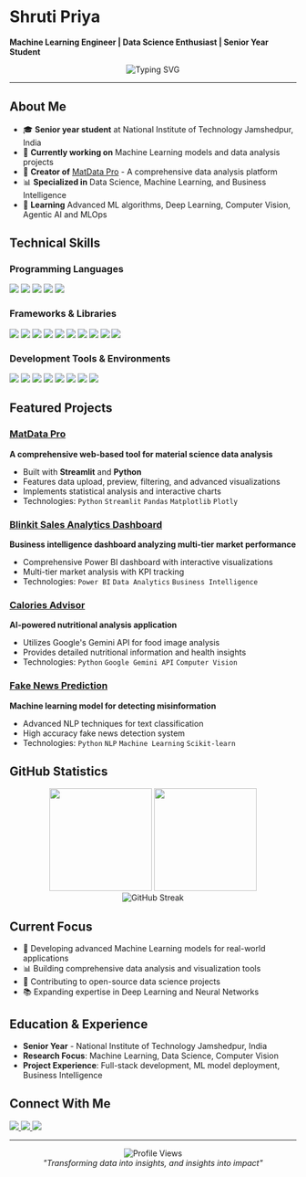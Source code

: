 # Shruti Priya

**Machine Learning Engineer | Data Science Enthusiast | Senior Year Student**

<div align="center">
  <img src="https://readme-typing-svg.herokuapp.com?font=Fira+Code&pause=1000&color=2196F3&center=true&vCenter=true&width=500&lines=Building+Machine+Learning+Models;Data+Science+%26+Analytics;Python+Developer;Senior+Year+at+NIT+Jamshedpur" alt="Typing SVG" />
</div>

---

## About Me

- 🎓 **Senior year student** at National Institute of Technology Jamshedpur, India
- 🔬 **Currently working on** Machine Learning models and data analysis projects
- 💼 **Creator of** [MatData Pro](https://github.com/shruti23-ui/MatData_Pro) - A comprehensive data analysis platform
- 📊 **Specialized in** Data Science, Machine Learning, and Business Intelligence
- 🌱 **Learning** Advanced ML algorithms, Deep Learning, Computer Vision, Agentic AI and MLOps

## Technical Skills

### Programming Languages
<div align="left">
  <img src="https://img.shields.io/badge/Python-3776AB?style=for-the-badge&logo=python&logoColor=white" />
  <img src="https://img.shields.io/badge/C-00599C?style=for-the-badge&logo=c&logoColor=white" />
  <img src="https://img.shields.io/badge/MySQL-4479A1?style=for-the-badge&logo=mysql&logoColor=white" />
  <img src="https://img.shields.io/badge/HTML5-E34F26?style=for-the-badge&logo=html5&logoColor=white" />
  <img src="https://img.shields.io/badge/CSS3-1572B6?style=for-the-badge&logo=css3&logoColor=white" />
</div>

### Frameworks & Libraries
<div align="left">
  <img src="https://img.shields.io/badge/React-20232A?style=for-the-badge&logo=react&logoColor=61DAFB" />
  <img src="https://img.shields.io/badge/Streamlit-FF4B4B?style=for-the-badge&logo=streamlit&logoColor=white" />
  <img src="https://img.shields.io/badge/FastAPI-009688?style=for-the-badge&logo=fastapi&logoColor=white" />
  <img src="https://img.shields.io/badge/pandas-150458?style=for-the-badge&logo=pandas&logoColor=white" />
  <img src="https://img.shields.io/badge/NumPy-013243?style=for-the-badge&logo=numpy&logoColor=white" />
  <img src="https://img.shields.io/badge/Matplotlib-11557c?style=for-the-badge&logo=matplotlib&logoColor=white" />
  <img src="https://img.shields.io/badge/scikit_learn-F7931E?style=for-the-badge&logo=scikit-learn&logoColor=white" />
  <img src="https://img.shields.io/badge/TensorFlow-FF6F00?style=for-the-badge&logo=tensorflow&logoColor=white" />
  <img src="https://img.shields.io/badge/PyTorch-EE4C2C?style=for-the-badge&logo=pytorch&logoColor=white" />
  <img src="https://img.shields.io/badge/YOLO-00FFFF?style=for-the-badge&logo=yolo&logoColor=black" />
</div>

### Development Tools & Environments
<div align="left">
  <img src="https://img.shields.io/badge/GitHub-181717?style=for-the-badge&logo=github&logoColor=white" />
  <img src="https://img.shields.io/badge/VS_Code-007ACC?style=for-the-badge&logo=visual-studio-code&logoColor=white" />
  <img src="https://img.shields.io/badge/Kaggle-20BEFF?style=for-the-badge&logo=kaggle&logoColor=white" />
  <img src="https://img.shields.io/badge/Google_Colab-F9AB00?style=for-the-badge&logo=google-colab&logoColor=white" />
  <img src="https://img.shields.io/badge/Jupyter-F37626?style=for-the-badge&logo=jupyter&logoColor=white" />
  <img src="https://img.shields.io/badge/Spyder-838485?style=for-the-badge&logo=spyder-ide&logoColor=white" />
  <img src="https://img.shields.io/badge/Anaconda-44A833?style=for-the-badge&logo=anaconda&logoColor=white" />
  <img src="https://img.shields.io/badge/Microsoft_Excel-217346?style=for-the-badge&logo=microsoft-excel&logoColor=white" />
</div>

## Featured Projects

### [MatData Pro](https://github.com/shruti23-ui/MatData_Pro)
**A comprehensive web-based tool for material science data analysis**
- Built with **Streamlit** and **Python**
- Features data upload, preview, filtering, and advanced visualizations
- Implements statistical analysis and interactive charts
- Technologies: `Python` `Streamlit` `Pandas` `Matplotlib` `Plotly`

### [Blinkit Sales Analytics Dashboard](https://github.com/shruti23-ui/blinkit-powerbi-dashboard)
**Business intelligence dashboard analyzing multi-tier market performance**
- Comprehensive Power BI dashboard with interactive visualizations
- Multi-tier market analysis with KPI tracking
- Technologies: `Power BI` `Data Analytics` `Business Intelligence`

### [Calories Advisor](https://github.com/shruti23-ui/calories-advisor)
**AI-powered nutritional analysis application**
- Utilizes Google's Gemini API for food image analysis
- Provides detailed nutritional information and health insights
- Technologies: `Python` `Google Gemini API` `Computer Vision`

### [Fake News Prediction](https://github.com/shruti23-ui/fake-news-prediction)
**Machine learning model for detecting misinformation**
- Advanced NLP techniques for text classification
- High accuracy fake news detection system
- Technologies: `Python` `NLP` `Machine Learning` `Scikit-learn`

## GitHub Statistics

<div align="center">
  <img height="180em" src="https://github-readme-stats.vercel.app/api?username=shruti23-ui&show_icons=true&theme=github_dark&include_all_commits=true&count_private=true"/>
  <img height="180em" src="https://github-readme-stats.vercel.app/api/top-langs/?username=shruti23-ui&layout=compact&langs_count=8&theme=github_dark"/>
</div>

<div align="center">
  <img src="https://github-readme-streak-stats.herokuapp.com/?user=shruti23-ui&theme=github-dark-blue" alt="GitHub Streak" />
</div>

## Current Focus

- 🔬 Developing advanced Machine Learning models for real-world applications
- 📊 Building comprehensive data analysis and visualization tools
- 🚀 Contributing to open-source data science projects
- 📚 Expanding expertise in Deep Learning and Neural Networks

## Education & Experience

- **Senior Year** - National Institute of Technology Jamshedpur, India
- **Research Focus**: Machine Learning, Data Science, Computer Vision
- **Project Experience**: Full-stack development, ML model deployment, Business Intelligence

## Connect With Me

<div align="left">
  <a href="https://www.linkedin.com/in/shruti-priya3112/">
    <img src="https://img.shields.io/badge/LinkedIn-0077B5?style=for-the-badge&logo=linkedin&logoColor=white" />
  </a>
  <a href="https://github.com/shruti23-ui">
    <img src="https://img.shields.io/badge/GitHub-181717?style=for-the-badge&logo=github&logoColor=white" />
  </a>
  <a href="mailto:priyashruti3112@gmail.com">
    <img src="https://img.shields.io/badge/Email-D14836?style=for-the-badge&logo=gmail&logoColor=white" />
  </a>
</div>

---

<div align="center">
  <img src="https://komarev.com/ghpvc/?username=shruti23-ui&label=Profile%20views&color=0e75b6&style=flat" alt="Profile Views" />
</div>

<div align="center">
  <i>"Transforming data into insights, and insights into impact"</i>
</div>
